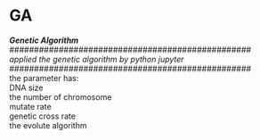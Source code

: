 # GA<br>
***Genetic Algorithm***
#################################################<br>
 *applied the genetic algorithm by python jupyter*<br>
#################################################<br>
the parameter has:<br>
DNA size<br>
the number of chromosome<br>
mutate rate<br>
genetic cross rate<br>
the evolute algorithm <br>
